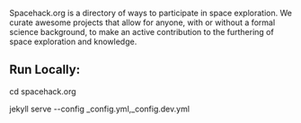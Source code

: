 Spacehack.org is a directory of ways to participate in space exploration. We curate awesome projects that allow for anyone, with or without a formal science background, to make an active contribution to the furthering of space exploration and knowledge.

## Run Locally:

cd spacehack.org

jekyll serve --config _config.yml,_config.dev.yml
